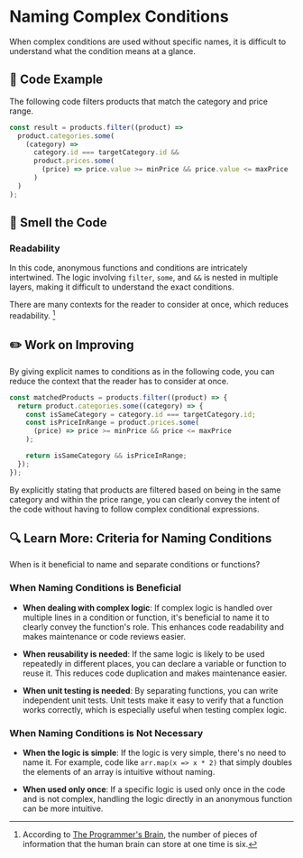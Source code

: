 # Naming Complex Conditions

<div style="margin-top: 16px">
<Badge type="info" text="Readability" />
</div>

When complex conditions are used without specific names, it is difficult to understand what the condition means at a glance.

## 📝 Code Example

The following code filters products that match the category and price range.

```typescript
const result = products.filter((product) =>
  product.categories.some(
    (category) =>
      category.id === targetCategory.id &&
      product.prices.some(
        (price) => price.value >= minPrice && price.value <= maxPrice
      )
  )
);
```

## 👃 Smell the Code

### Readability

In this code, anonymous functions and conditions are intricately intertwined. The logic involving `filter`, `some`, and `&&` is nested in multiple layers, making it difficult to understand the exact conditions.

There are many contexts for the reader to consider at once, which reduces readability. [^1]

[^1]: According to [The Programmer's Brain](https://www.yes24.com/product/goods/105911017), the number of pieces of information that the human brain can store at one time is six.

## ✏️ Work on Improving

By giving explicit names to conditions as in the following code, you can reduce the context that the reader has to consider at once.

```typescript
const matchedProducts = products.filter((product) => {
  return product.categories.some((category) => {
    const isSameCategory = category.id === targetCategory.id;
    const isPriceInRange = product.prices.some(
      (price) => price >= minPrice && price <= maxPrice
    );

    return isSameCategory && isPriceInRange;
  });
});
```

By explicitly stating that products are filtered based on being in the same category and within the price range, you can clearly convey the intent of the code without having to follow complex conditional expressions.

## 🔍 Learn More: Criteria for Naming Conditions

When is it beneficial to name and separate conditions or functions?

### When Naming Conditions is Beneficial

- **When dealing with complex logic**: If complex logic is handled over multiple lines in a condition or function, it's beneficial to name it to clearly convey the function's role. This enhances code readability and makes maintenance or code reviews easier.

- **When reusability is needed**: If the same logic is likely to be used repeatedly in different places, you can declare a variable or function to reuse it. This reduces code duplication and makes maintenance easier.

- **When unit testing is needed**: By separating functions, you can write independent unit tests. Unit tests make it easy to verify that a function works correctly, which is especially useful when testing complex logic.

### When Naming Conditions is Not Necessary

- **When the logic is simple**: If the logic is very simple, there's no need to name it. For example, code like `arr.map(x => x * 2)` that simply doubles the elements of an array is intuitive without naming.

- **When used only once**: If a specific logic is used only once in the code and is not complex, handling the logic directly in an anonymous function can be more intuitive.
